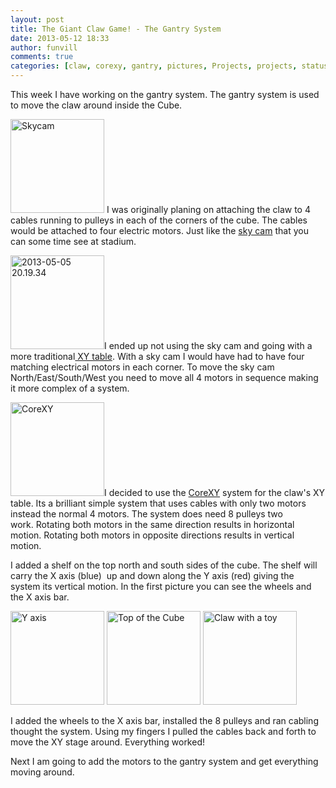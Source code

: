 ```yaml
---
layout: post
title: The Giant Claw Game! - The Gantry System
date: 2013-05-12 18:33
author: funvill
comments: true
categories: [claw, corexy, gantry, pictures, Projects, projects, status update, xy, xytable]
---
```

This week I have working on the gantry system. The gantry system is used to move the claw around inside the Cube.

<a href="http://blog.abluestar.com/public/uploads/2013/05/350px-Skycam_Husky_Stadium.jpg"><img class="size-thumbnail wp-image-3270 alignright" alt="Skycam" src="http://blog.abluestar.com/public/uploads/2013/05/350px-Skycam_Husky_Stadium-150x150.jpg" width="150" height="150" /></a> I was originally planing on attaching the claw to 4 cables running to pulleys in each of the corners of the cube. The cables would be attached to four electric motors. Just like the <a href="http://en.wikipedia.org/wiki/Skycam">sky cam</a> that you can some time see at stadium.

<img class="size-thumbnail wp-image-3275 alignleft" alt="2013-05-05 20.19.34" src="http://blog.abluestar.com/public/uploads/2013/05/2013-05-05-20.19.341-150x150.jpg" width="150" height="150" />I ended up not using the sky cam and going with a more traditional<a href="http://en.wikipedia.org/wiki/X-Y_table"> XY table</a>. With a sky cam I would have had to have four matching electrical motors in each corner. To move the sky cam North/East/South/West you need to move all 4 motors in sequence making it more complex of a system.

<a href="http://blog.abluestar.com/public/uploads/2013/05/reference.png"><img class="size-thumbnail wp-image-3271 alignright" alt="CoreXY" src="http://blog.abluestar.com/public/uploads/2013/05/reference-150x150.png" width="150" height="150" /></a>I decided to use the <a href="http://corexy.com/theory.html">CoreXY</a> system for the claw's XY table. Its a brilliant simple system that uses cables with only two motors instead the normal 4 motors. The system does need 8 pulleys two work. Rotating both motors in the same direction results in horizontal motion. Rotating both motors in opposite directions results in vertical motion.

I added a shelf on the top north and south sides of the cube. The shelf will carry the X axis (blue)  up and down along the Y axis (red) giving the system its vertical motion. In the first picture you can see the wheels and the X axis bar.

<img class="size-thumbnail wp-image-3273" alt="Y axis " src="http://blog.abluestar.com/public/uploads/2013/05/2013-05-10-20.57.02-150x150.jpg" width="150" height="150" /> <a href="http://blog.abluestar.com/public/uploads/2013/05/2013-05-12-18.46.37.jpg"><img class="alignnone size-thumbnail wp-image-3274" alt="Top of the Cube" src="http://blog.abluestar.com/public/uploads/2013/05/2013-05-12-18.46.37-150x150.jpg" width="150" height="150" /></a> <a href="http://blog.abluestar.com/public/uploads/2013/05/2013-05-05-20.22.49.jpg"><img class="alignnone size-thumbnail wp-image-3281" alt="Claw with a toy " src="http://blog.abluestar.com/public/uploads/2013/05/2013-05-05-20.22.49-150x150.jpg" width="150" height="150" /></a>

I added the wheels to the X axis bar, installed the 8 pulleys and ran cabling thought the system. Using my fingers I pulled the cables back and forth to move the XY stage around. Everything worked!

Next I am going to add the motors to the gantry system and get everything moving around.
